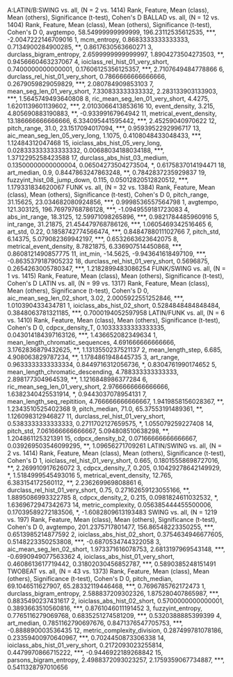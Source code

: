 A:LATIN/B:SWING vs. all, (N = 2 vs. 1414)
Rank, Feature, Mean (class), Mean (others), Significance (t-test), Cohen's D
BALLAD vs. all, (N = 12 vs. 1404)
Rank, Feature, Mean (class), Mean (others), Significance (t-test), Cohen's D
0, avgtempo, 58.54999999999999, 196.23112535612535, ***, -2.0047222146709016
1, mcm_entropy, 0.8683333333333333, 0.7134900284900285, **, 0.8617630563660271
3, durclass_bigram_entropy, 2.6599999999999997, 1.8904273504273503, **, 0.9456660463237067
4, ioiclass_rel_hist_01_very_short, 0.7400000000000001, 0.17606125356125357, ***, 2.7107649484778866
6, durclass_rel_hist_01_very_short, 0.7866666666666666, 0.2679059829059829, ***, 2.080784909853103
7, mean_seg_len_01_very_short, 7.330833333333332, 2.283133903133903, ***, 1.5645749493640808
8, ric_mean_seg_len_01_very_short, 4.4275, 1.6201139601139602, ***, 2.0103066413853616
10, event_density, 3.215, 4.805690883190883, **, -0.93399167964942
11, metrical_event_density, 13.186666666666666, 6.334095441595442, ***, 2.45259040970622
12, pitch_range, 31.0, 23.1517094017094, ***, 0.9593952292996717
13, aic_mean_seg_len_05_very_long, 1.1075, 0.4108048433048433, ***, 1.12484312047468
15, ioiclass_abs_hist_05_very_long, 0.028333333333333332, 0.00688034188034188, ***, 1.3712295258423588
17, durclass_abs_hist_03_medium, 0.13500000000000004, 0.06504273504273504, *, 0.6175837014194471
18, art_median, 0.9, 0.8447863247863248, **, 0.7842837235929837
19, fuzzyint_hist_08_jump_down, 0.115, 0.05012820512820512, ***, 1.179331834620067
FUNK vs. all, (N = 32 vs. 1384)
Rank, Feature, Mean (class), Mean (others), Significance (t-test), Cohen's D
0, pitch_range, 31.15625, 23.034682080924856, ***, 0.9998536557564798
1, avgtempo, 121.303125, 196.76979768786128, ***, -1.0949559181723083
4, abs_int_range, 18.3125, 12.59971098265896, ***, 0.9821784485960916
5, int_range, 31.21875, 21.454479768786126, ***, 1.0605469342516465
6, art_std, 0.22, 0.1858742774566474, ***, 0.8484788011102766
7, pitch_std, 6.14375, 5.079082369942197, ***, 0.6532663623642075
8, metrical_event_density, 8.7821875, 6.336907514450868, ***, 0.8608121490857775
11, int_min, -14.5625, -9.943641618497109, ***, -0.8635379187905232
18, durclass_rel_hist_01_very_short, 0.5696875, 0.2654263005780347, ***, 1.2182899483086254
FUNK/SWING vs. all, (N = 1 vs. 1415)
Rank, Feature, Mean (class), Mean (others), Significance (t-test), Cohen's D
LATIN vs. all, (N = 99 vs. 1317)
Rank, Feature, Mean (class), Mean (others), Significance (t-test), Cohen's D
0, aic_mean_seg_len_02_short, 3.02, 2.0005922551252846, ***, 1.010390433434781
1, ioiclass_abs_hist_02_short, 0.5284848484848484, 0.3848063781321185, ***, 0.7000194052597958
LATIN/FUNK vs. all, (N = 6 vs. 1410)
Rank, Feature, Mean (class), Mean (others), Significance (t-test), Cohen's D
0, cdpcx_density_T, 0.10333333333333335, 0.043014184397163126, ***, 1.436652082349634
1, mean_length_chromatic_sequences, 4.691666666666666, 3.1762836879432625, **, 1.1313550237521137
2, mean_length_step, 6.685, 4.908063829787234, **, 1.1784861948445735
3, art_range, 0.9633333333333334, 0.8449716312056736, *, 0.8304761990174652
5, mean_length_chromatic_descending, 4.788333333333333, 2.898177304964539, **, 1.1216848986377284
6, ric_mean_seg_len_01_very_short, 2.9766666666666666, 1.6382340425531914, *, 0.9443037078954131
7, mean_length_seq_repitition, 4.766666666666667, 1.9419858156028367, **, 1.2343510525402368
9, pitch_median, 71.0, 65.37553191489361, **, 1.126098312946827
11, durclass_rel_hist_01_very_short, 0.5383333333333333, 0.2711702127659575, *, 1.055079259227408
14, pitch_std, 7.061666666666667, 5.094808510638298, **, 1.204861125321391
15, cdpcx_density_b2, 0.07166666666666667, 0.039269503546099295, **, 1.09656271709261
LATIN/SWING vs. all, (N = 2 vs. 1414)
Rank, Feature, Mean (class), Mean (others), Significance (t-test), Cohen's D
1, ioiclass_rel_hist_01_very_short, 0.665, 0.18015558698727016, **, 2.269910917626072
3, cdpcx_density_7, 0.205, 0.10429278642149929, *, 1.5184999545493016
5, metrical_event_density, 12.765, 6.383154172560112, **, 2.236269969808861
6, durclass_rel_hist_01_very_short, 0.75, 0.27162659123055166, **, 1.8895086993322785
8, cdpcx_density_2, 0.215, 0.0981824611032532, *, 1.6369672947342673
14, metric_complexity, 0.056385444455500006, 0.17039589272183506, *, -1.6082809613193483
SWING vs. all, (N = 1219 vs. 197)
Rank, Feature, Mean (class), Mean (others), Significance (t-test), Cohen's D
0, avgtempo, 201.2375717801477, 156.86548223350255, ***, 0.6513985214877592
2, ioiclass_abs_hist_02_short, 0.3754634946677605, 0.5148223350253808, ***, -0.6870534744322058
3, aic_mean_seg_len_02_short, 1.973371616078753, 2.6813197969543148, ***, -0.6990949077563362
4, ioiclass_abs_hist_01_very_short, 0.4608613617719442, 0.31802030456852787, ***, 0.5890385248151491
TWOBEAT vs. all, (N = 43 vs. 1373)
Rank, Feature, Mean (class), Mean (others), Significance (t-test), Cohen's D
0, pitch_median, 69.1046511627907, 65.28332119446468, ***, 0.7696785762172473
1, durclass_bigram_entropy, 2.588837209302326, 1.875280407865987, ***, 0.8835490237431617
2, ioiclass_abs_hist_02_short, 0.5700000000000001, 0.3893663510560816, ***, 0.8761046011191452
3, fuzzyint_entropy, 0.7765116279069768, 0.6835251274581209, ***, 0.5320388885399399
4, art_median, 0.7851162790697676, 0.8471376547705753, ***, -0.888890003536435
12, metric_complexity_division, 0.287499781078186, 0.23359400970640967, ***, 0.7024450873306338
14, ioiclass_abs_hist_01_very_short, 0.2172093023255814, 0.4479970866715222, ***, -0.9446922189268842
15, parsons_bigram_entropy, 2.4988372093023257, 2.1759359067734887, ***, 0.5411328797010656
